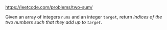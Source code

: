 https://leetcode.com/problems/two-sum/

Given an array of integers `nums` and an integer `target`, return *indices of the two numbers such that they add up to `target`*.